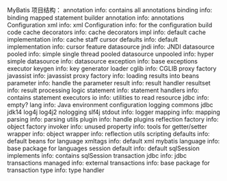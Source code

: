 MyBatis 项目结构：
    annotation
        info: contains all annotations
    binding
        info: binding mapped statement
    builder
        annotation
            info: annotations Configuration
        xml
            info: xml Configuration
        info: for the configuration build code
    cache
        decorators
            info: cache decorators
        impl
            info: default cache implementation
        info: cache staff
    cursor
        defaults
            info: default implementation
        info: cursor feature
    datasource
        jndi
            info: JNDI datasource
        pooled
            info: simple single thread pooled datasource
        unpooled
            info: hyper simple datasource
        info: datasource
    exception
        info: base exceptions
    executor
        keygen
            info: key generator
        loader
            cglib
                info: CGLIB proxy factory
            javassist
                info: javassist proxy factory
            info: loading results into beans
        parameter
            info: handle the parameter
        result
            info: result handler
        resultset
            info: result processing logic
        statement
            info: statement handlers
        info: contains statement executors
    io
        info: utilities to read resource
    jdbc
        info: empty?
    lang
        info: Java environment configuration
    logging
        commons
        jdbc
        jdk14
        log4j
        log4j2
        nologging
        slf4j
        stdout
        info: logger
    mapping
        info: mapping
    parsing
        info: parsing utils
    plugin
        info: handle plugins
    reflection
        factory
            info: object factory
        invoker
            info: unused
        property
            info: tools for getter/setter
        wrapper
            info: object wrapper
        info: reflection utils
    scripting
        defaults
            info: default beans for language
        xmltags
            info: default xml mybatis language
        info: base package for languages
    session
        default
            info: default sqlSession implements
        info: contains sqlSession
    transaction
        jdbc
            info: jdbc transactions
        managed
            info: external transactions
        info: base package for transaction
    type
        info: type handler
    